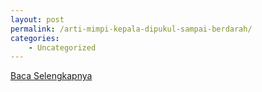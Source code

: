 ```yaml
---
layout: post
permalink: /arti-mimpi-kepala-dipukul-sampai-berdarah/
categories:
    - Uncategorized
---
```


[Baca Selengkapnya](/09)